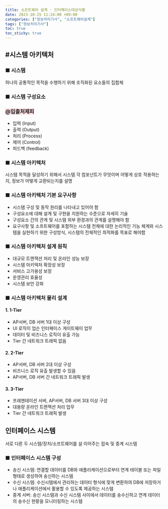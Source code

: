 ```yaml
---
title: 소프트웨어 설계 - 인터페이스대상식별
date: 2023-10-25 11:24:00 +09:00
categories: ["정보처리기사", "소프트웨어설계"]
tags: ["정보처리기사"]
toc: true
toc_sticky: true
---
```


<span style="color:#f00"></span>

## #시스템 아키텍처

### ■ 시스템

하나의 공통적인 목적을 수행하기 위해 조직화된 요소들의 집합체

### ■ 시스템 구성요소

### <span style="background-color:#ffdce0">@입출처제피</span>

- 입력 (Input)
- 출력 (Output)
- 처리 (Process)
- 제어 (Control)
- 피드백 (feedback)

### ■ 시스템 아키텍처

시스템 목적을 달성하기 위해서 시스템 각 컴포넌트가 무엇이며 어떻게 상호 작용하는지, 정보가 어떻게 교환되는지를 설명

### ■ 시스템 아키텍처 기본 요구사항

- 시스템 구성 및 동작 원리를 나타내고 있어야 함
- 구성요소에 대해 설계 및 구현을 지원하는 수준으로 자세히 기술
- 구성요소 간의 관계 및 시스템 외부 환경과의 관계를 설명해야 함
- 요구사항 및 소프트웨어를 포함하는 시스템 전체에 대한 논리적인 기능 체계와 시스템을 실현하기 위한 구성방식, 시스템의 전체적인 최적화를 목표로 해야함

### ■ 시스템 아키텍처 설계 원칙

- 대규모 트랜잭션 처리 및 온라인 성능 보장
- 시스템 아키텍처 확장성 보장
- 서비스 고가용성 보장
- 운영관리 효율성
- 시스템 보안 강화

### ■ 시스템 아키텍처 물리 설계

#### 1. 1-Tier

- AP서버, DB 서버 1대 이상 구성
- UI 로직이 업슨 인터페이스 게이트웨이 업무
- 데이터 및 비즈니스 로직이 유출 가능
- Tier 간 네트워크 트래픽 없음

#### 2. 2-Tier

- AP서버, DB 서버 2대 이상 구성
- 비즈니스 로직 유출 발생할 수 있음
- AP서버, DB 서버 간 네트워크 트래픽 발생

#### 3. 3-Tier

- 프레젠테이션 서버, AP서버, DB 서버 3대 이상 구성
- 대용량 온라인 트랜잭션 처리 업무
- Tier 간 네트워크 트래픽 발생

## 인터페이스 시스템

서로 다른 두 시스템/장치/소프트웨어를 설 이어주는 접속 및 중계 시스템

### ■ 인터페이스 시스템 구성

- 송신 시스템: 연결할 데이터를 DB와 애플리케이션으로부터 연계 테이블 또는 파일 형태로 생성하여 송신하는 시스템
- 수신 시스템: 수신시템에서 관리하는 데이터 형식에 맞게 변환하여 DB에 저장하거나 애플리케이션에서 활용할 수 있도록 제공하는 시스템
- 중계 서버: 송신 시스템과 수신 시스템 사이에서 데이터를 송수신하고 연계 데이터의 송수신 현황을 모니터링하는 시스템
